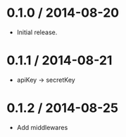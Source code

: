 
0.1.0 / 2014-08-20
==================

 * Initial release.

0.1.1 / 2014-08-21
==================

 * apiKey -> secretKey

0.1.2 / 2014-08-25
==================

 * Add middlewares
